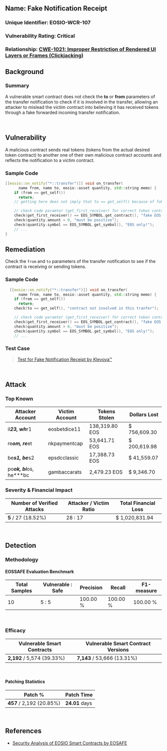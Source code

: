 <br/>

## Name: Fake Notification Receipt

### Unique Identifier: EOSIO-WCR-107

### Vulnerability Rating: Critical

### Relationship: [CWE-1021: Improper Restriction of Rendered UI Layers or Frames (Clickjacking)](https://cwe.mitre.org/data/definitions/1021.html)

## Background

### Summary

A vulnerable smart contract does not check the **to** or **from** parameters of the transfer notification to check if it is involved in the transfer, allowing an attacker to mislead the victim contract into believing it has received tokens through a fake forwarded incoming transfer notification.

<br/>

## Vulnerability

A malicious contract sends real tokens (tokens from the actual desired token contract) to another one of their own malicious contract accounts and reflects the notification to a victim contract.

### Sample Code

```cpp
[[eosio::on_notify("*::transfer")]] void on_transfer(
      name from, name to, eosio::asset quantity, std::string memo) {
    if (from == get_self())
      return;
    // getting here does not imply that to == get_self() because of fake notifications

    // check code paramter (get_first_receiver) for correct token contract
    check(get_first_receiver() == EOS_SYMBOL.get_contract(), "fake EOS not accepted");
    check(quantity.amount > 0, "must be positive");
    check(quantity.symbol == EOS_SYMBOL.get_symbol(), "EOS only!");
    // ...
}
```

## Remediation

Check the `from` and `to` parameters of the transfer notification to see if the contract is receiving or sending tokens.

### Sample Code

```cpp
  [[eosio::on_notify("*::transfer")]] void on_transfer(
      name from, name to, eosio::asset quantity, std::string memo) {
    if (from == get_self())
      return;
    check(to == get_self(), "contract not involved in this tranfer");

    // check code paramter (get_first_receiver) for correct token contract
    check(get_first_receiver() == EOS_SYMBOL.get_contract(), "fake EOS not accepted");
    check(quantity.amount > 0, "must be positive");
    check(quantity.symbol == EOS_SYMBOL.get_symbol(), "EOS only!");
    // ...
```

### Test Case
> [Test for Fake Notification Receipt by Klevoya™](../test_cases/wcr-107/)

<br/>

## Attack 

### Top Known
| Attacker Account | Victim Account | Tokens Stolen | Dollars Lost  
| ------ | ------ | ------ | ------
| il***23, wh***r1 | eosbetdice11 | 138,319.80  EOS | $ 756,609.30
| re***om, re***et | nkpaymentcap | 53,641.71 EOS | $ 200,619.98 
| be***s1, be***s2 | epsdcclassic | 17,388.73 EOS | $ 41,559.07
| po***ok, bi***os, he***bc | gambaccarats | 2,479.23 EOS | $ 9,346.70

### Severity & Financial Impact
| Number of Verified Attacks | Attacker / Victim Ratio | Total Financial Loss
| ------ | ------ | ------
| **5** / 27 (18.52%) | 28 : 17 | $ 1,020,831.94

<br/>

## Detection
### Methodology
#### EOSSAFE Evaluation Benchmark

| Total Samples | Vulnerable : Safe | Precision | Recall | F1-measure 
| ------ | ------ | ------ | ------ | ------ 
| 10 | 5 : 5 | 100.00 % | 100.00 % | 100.00 %

<br/>

### Efficacy
| Vulnerable Smart Contracts | Vulnerable Smart Contract Versions
| ------ | ------
| **2,192** / 5,574 (39.33%) | **7,143** / 53,666 (13.31%)

<br/>

#### Patching Statistics
| Patch % | Patch Time
| ------ | ------
| **457** / 2,192 (20.85%) | **24.01** days

<br/>

## References
- [Security Analysis of EOSIO Smart Contracts by EOSAFE](https://arxiv.org/abs/2003.06568)

